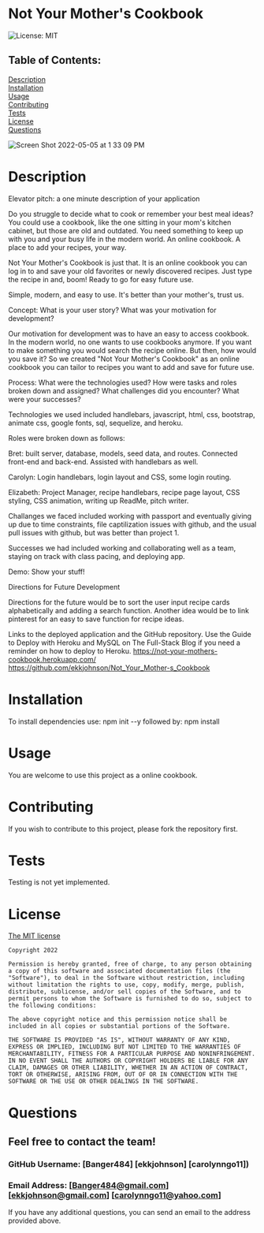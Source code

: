 # Not Your Mother's Cookbook
  ![License: MIT](https://img.shields.io/badge/License-MIT-yellow.svg)<br>
  ## Table of Contents:
  [Description](#description)<br>
  [Installation](#installation)<br>
  [Usage](#usage)<br>
  [Contributing](#contributing)<br>
  [Tests](#tests)<br>
  [License](#license)<br>
  [Questions](#questions)<br>

![Screen Shot 2022-05-05 at 1 33 09 PM](https://user-images.githubusercontent.com/97856843/166995258-40923859-27d5-47c1-abf2-ee13fb7a0ca5.png)

  # Description
 Elevator pitch: a one minute description of your application

Do you struggle to decide what to cook or remember your best meal ideas? You could use a cookbook, like the one sitting in your mom's kitchen cabinet, but those are old and outdated. You need something to keep up with you and your busy life in the modern world. An online cookbook. A place to add your recipes, your way. 

Not Your Mother's Cookbook is just that. It is an online cookbook you can log in to and save your old favorites or newly discovered recipes. Just type the recipe in and, boom! Ready to go for easy future use. 

Simple, modern, and easy to use. It's better than your mother's, trust us. 

Concept: What is your user story? What was your motivation for development?

Our motivation for development was to have an easy to access cookbook. In the modern world, no one wants to use cookbooks anymore. If you want to make something you would search the recipe online. But then, how would you save it? So we created "Not Your Mother's Cookbook" as an online cookbook you can tailor to recipes you want to add and save for future use. 

Process: What were the technologies used? How were tasks and roles broken down and assigned? What challenges did you encounter? What were your successes?

Technologies we used included handlebars, javascript, html, css, bootstrap, animate css, google fonts, sql, sequelize, and heroku.

Roles were broken down as follows:

Bret:  built server, database, models, seed data, and routes. Connected front-end and back-end. Assisted with handlebars as well.

Carolyn: Login handlebars, login layout and CSS, some login routing.

Elizabeth: Project Manager, recipe handlebars, recipe page layout, CSS styling, CSS animation, writing up ReadMe, pitch writer.

Challanges we faced included working with passport and eventually giving up due to time constraints, file captilization issues with github, and the usual pull issues with github, but was better than project 1. 

Successes we had included working and collaborating well as a team, staying on track with class pacing, and deploying app. 

Demo: Show your stuff!

Directions for Future Development

Directions for the future would be to sort the user input recipe cards alphabetically and adding a search function. Another idea would be to link pinterest for an easy to save function for recipe ideas. 

Links to the deployed application and the GitHub repository. Use the Guide to Deploy with Heroku and MySQL on The Full-Stack Blog if you need a reminder on how to deploy to Heroku.
https://not-your-mothers-cookbook.herokuapp.com/
https://github.com/ekkjohnson/Not_Your_Mother-s_Cookbook
<br>
  # Installation
  To install dependencies use: npm init --y  followed by: npm install 
  # Usage
  You are welcome to use this project as a online cookbook.
  # Contributing
  If you wish to contribute to this project, please fork the repository first.
  # Tests
  Testing is not yet implemented.
  # License
  [The MIT license](https://opensource.org/licenses/MIT)
  
    Copyright 2022
    
    Permission is hereby granted, free of charge, to any person obtaining a copy of this software and associated documentation files (the "Software"), to deal in the Software without restriction, including without limitation the rights to use, copy, modify, merge, publish, distribute, sublicense, and/or sell copies of the Software, and to permit persons to whom the Software is furnished to do so, subject to the following conditions:
    
    The above copyright notice and this permission notice shall be included in all copies or substantial portions of the Software.
    
    THE SOFTWARE IS PROVIDED "AS IS", WITHOUT WARRANTY OF ANY KIND, EXPRESS OR IMPLIED, INCLUDING BUT NOT LIMITED TO THE WARRANTIES OF MERCHANTABILITY, FITNESS FOR A PARTICULAR PURPOSE AND NONINFRINGEMENT. IN NO EVENT SHALL THE AUTHORS OR COPYRIGHT HOLDERS BE LIABLE FOR ANY CLAIM, DAMAGES OR OTHER LIABILITY, WHETHER IN AN ACTION OF CONTRACT, TORT OR OTHERWISE, ARISING FROM, OUT OF OR IN CONNECTION WITH THE SOFTWARE OR THE USE OR OTHER DEALINGS IN THE SOFTWARE.
  # Questions
  ## Feel free to contact the team!
  ### GitHub Username: [Banger484] [ekkjohnson] [carolynngo11])<br>
  ### Email Address:   [Banger484@gmail.com] [ekkjohnson@gmail.com] [carolynngo11@yahoo.com]<br>
  If you have any additional questions, you can send an email to the address provided above.
